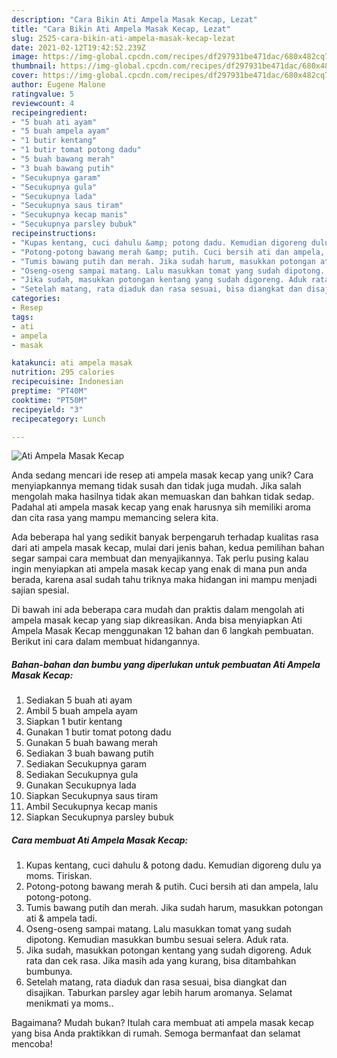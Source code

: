 ```yaml
---
description: "Cara Bikin Ati Ampela Masak Kecap, Lezat"
title: "Cara Bikin Ati Ampela Masak Kecap, Lezat"
slug: 2525-cara-bikin-ati-ampela-masak-kecap-lezat
date: 2021-02-12T19:42:52.239Z
image: https://img-global.cpcdn.com/recipes/df297931be471dac/680x482cq70/ati-ampela-masak-kecap-foto-resep-utama.jpg
thumbnail: https://img-global.cpcdn.com/recipes/df297931be471dac/680x482cq70/ati-ampela-masak-kecap-foto-resep-utama.jpg
cover: https://img-global.cpcdn.com/recipes/df297931be471dac/680x482cq70/ati-ampela-masak-kecap-foto-resep-utama.jpg
author: Eugene Malone
ratingvalue: 5
reviewcount: 4
recipeingredient:
- "5 buah ati ayam"
- "5 buah ampela ayam"
- "1 butir kentang"
- "1 butir tomat potong dadu"
- "5 buah bawang merah"
- "3 buah bawang putih"
- "Secukupnya garam"
- "Secukupnya gula"
- "Secukupnya lada"
- "Secukupnya saus tiram"
- "Secukupnya kecap manis"
- "Secukupnya parsley bubuk"
recipeinstructions:
- "Kupas kentang, cuci dahulu &amp; potong dadu. Kemudian digoreng dulu ya moms. Tiriskan."
- "Potong-potong bawang merah &amp; putih. Cuci bersih ati dan ampela, lalu potong-potong."
- "Tumis bawang putih dan merah. Jika sudah harum, masukkan potongan ati &amp; ampela tadi."
- "Oseng-oseng sampai matang. Lalu masukkan tomat yang sudah dipotong. Kemudian masukkan bumbu sesuai selera. Aduk rata."
- "Jika sudah, masukkan potongan kentang yang sudah digoreng. Aduk rata dan cek rasa. Jika masih ada yang kurang, bisa ditambahkan bumbunya."
- "Setelah matang, rata diaduk dan rasa sesuai, bisa diangkat dan disajikan. Taburkan parsley agar lebih harum aromanya. Selamat menikmati ya moms.."
categories:
- Resep
tags:
- ati
- ampela
- masak

katakunci: ati ampela masak 
nutrition: 295 calories
recipecuisine: Indonesian
preptime: "PT40M"
cooktime: "PT50M"
recipeyield: "3"
recipecategory: Lunch

---
```



![Ati Ampela Masak Kecap](https://img-global.cpcdn.com/recipes/df297931be471dac/680x482cq70/ati-ampela-masak-kecap-foto-resep-utama.jpg)

Anda sedang mencari ide resep ati ampela masak kecap yang unik? Cara menyiapkannya memang tidak susah dan tidak juga mudah. Jika salah mengolah maka hasilnya tidak akan memuaskan dan bahkan tidak sedap. Padahal ati ampela masak kecap yang enak harusnya sih memiliki aroma dan cita rasa yang mampu memancing selera kita.



Ada beberapa hal yang sedikit banyak berpengaruh terhadap kualitas rasa dari ati ampela masak kecap, mulai dari jenis bahan, kedua pemilihan bahan segar sampai cara membuat dan menyajikannya. Tak perlu pusing kalau ingin menyiapkan ati ampela masak kecap yang enak di mana pun anda berada, karena asal sudah tahu triknya maka hidangan ini mampu menjadi sajian spesial.


Di bawah ini ada beberapa cara mudah dan praktis dalam mengolah ati ampela masak kecap yang siap dikreasikan. Anda bisa menyiapkan Ati Ampela Masak Kecap menggunakan 12 bahan dan 6 langkah pembuatan. Berikut ini cara dalam membuat hidangannya.

<!--inarticleads1-->

##### Bahan-bahan dan bumbu yang diperlukan untuk pembuatan Ati Ampela Masak Kecap:

1. Sediakan 5 buah ati ayam
1. Ambil 5 buah ampela ayam
1. Siapkan 1 butir kentang
1. Gunakan 1 butir tomat potong dadu
1. Gunakan 5 buah bawang merah
1. Sediakan 3 buah bawang putih
1. Sediakan Secukupnya garam
1. Sediakan Secukupnya gula
1. Gunakan Secukupnya lada
1. Siapkan Secukupnya saus tiram
1. Ambil Secukupnya kecap manis
1. Siapkan Secukupnya parsley bubuk




<!--inarticleads2-->

##### Cara membuat Ati Ampela Masak Kecap:

1. Kupas kentang, cuci dahulu &amp; potong dadu. Kemudian digoreng dulu ya moms. Tiriskan.
1. Potong-potong bawang merah &amp; putih. Cuci bersih ati dan ampela, lalu potong-potong.
1. Tumis bawang putih dan merah. Jika sudah harum, masukkan potongan ati &amp; ampela tadi.
1. Oseng-oseng sampai matang. Lalu masukkan tomat yang sudah dipotong. Kemudian masukkan bumbu sesuai selera. Aduk rata.
1. Jika sudah, masukkan potongan kentang yang sudah digoreng. Aduk rata dan cek rasa. Jika masih ada yang kurang, bisa ditambahkan bumbunya.
1. Setelah matang, rata diaduk dan rasa sesuai, bisa diangkat dan disajikan. Taburkan parsley agar lebih harum aromanya. Selamat menikmati ya moms..




Bagaimana? Mudah bukan? Itulah cara membuat ati ampela masak kecap yang bisa Anda praktikkan di rumah. Semoga bermanfaat dan selamat mencoba!
